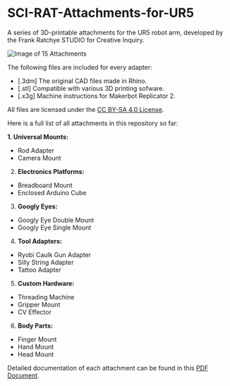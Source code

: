 # SCI-RAT-Attachments-for-UR5
A series of 3D-printable attachments for the UR5 robot arm, developed by the Frank Ratchye STUDIO for Creative Inquiry.

![Image of 15 Attachments](https://github.com/johnchoi313/SCI-RAT-Attachments-for-UR5/blob/master/Images/lo_SCI-RAT.jpg)

The following files are included for every adapter:
  * [.3dm] The original CAD files made in Rhino.
  * [.stl] Compatible with various 3D printing sofware.
  * [.x3g] Machine instructions for Makerbot Replicator 2.

All files are licensed under the [CC BY-SA 4.0 License](https://creativecommons.org/licenses/by-sa/4.0/).

Here is a full list of all attachments in this repository so far:

**1. Universal Mounts:**
  * Rod Adapter
  * Camera Mount
2. **Electronics Platforms:**
  * Breadboard Mount
  * Enclosed Arduino Cube
3. **Googly Eyes:** 
  * Googly Eye Double Mount 
  * Googly Eye Single Mount 
4. **Tool Adapters:**
  * Ryobi Caulk Gun Adapter 
  * Silly String Adapter 
  * Tattoo Adapter 
5. **Custom Hardware:**
  * Threading Machine 
  * Gripper Mount 
  * CV Effector
6. **Body Parts:**
  * Finger Mount
  * Hand Mount 
  * Head Mount

Detailed documentation of each attachment can be found in this [PDF Document](https://github.com/johnchoi313/SCI-RAT-Attachments-for-UR5/blob/master/SCI-RAT%20Adapters%202016.pdf).

